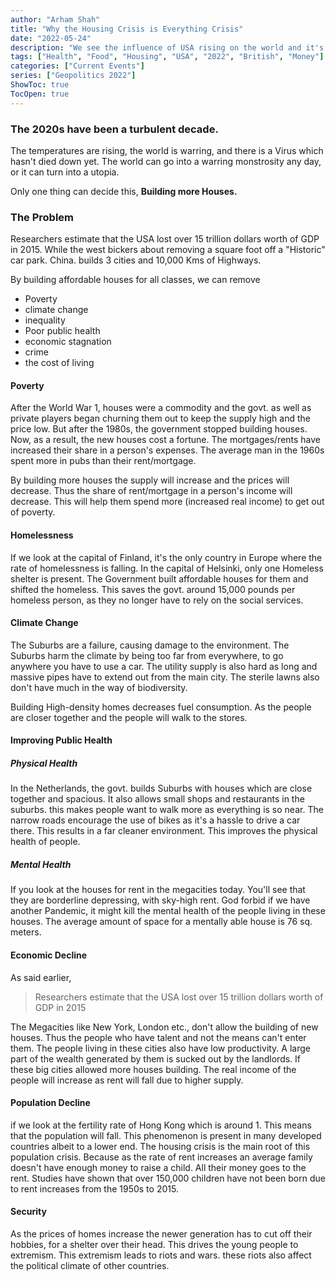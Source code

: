 ```yaml
---
author: "Arham Shah"
title: "Why the Housing Crisis is Everything Crisis"
date: "2022-05-24"
description: "We see the influence of USA rising on the world and it's at it's peak in Europe. So, let's analyse if Europe a colony of Europe"
tags: ["Health", "Food", "Housing", "USA", "2022", "British", "Money"]
categories: ["Current Events"]
series: ["Geopolitics 2022"]
ShowToc: true
TocOpen: true
---
```

### The 2020s have been a turbulent decade.
The temperatures are rising, the world is warring, and there is a Virus which hasn't died down yet. The world can go into a warring monstrosity any day, or it can turn into a utopia.

Only one thing can decide this, **Building more Houses.**

### The Problem
Researchers estimate that the USA lost over 15 trillion dollars worth of GDP in 2015. While the west bickers about removing a square foot off a "Historic" car park. China. builds 3 cities and 10,000 Kms of Highways.

By building affordable houses for all classes, we can remove
- Poverty
- climate change
- inequality
- Poor public health
- economic stagnation
- crime
- the cost of living

#### Poverty
After the World War 1, houses were a commodity and the govt. as well as private players began churning them out to keep the supply high and the price low. But after the 1980s, the government stopped building houses. Now, as a result, the new houses cost a fortune. The mortgages/rents have increased their share in a person's expenses. The average man in the 1960s spent more in pubs than their rent/mortgage.

By building more houses the supply will increase and the prices will decrease. Thus the share of rent/mortgage in a person's income will decrease. This will help them spend more (increased real income) to get out of poverty.

#### Homelessness
If we look at the capital of Finland, it's the only country in Europe where the rate of homelessness is falling. In the capital of Helsinki, only one Homeless shelter is present. The Government built affordable houses for them and shifted the homeless.
This saves the govt. around 15,000 pounds per homeless person, as they no longer have to rely on the social services.

#### Climate Change
The Suburbs are a failure, causing damage to the environment. The Suburbs harm the climate by being too far from everywhere, to go anywhere you have to use a car. The utility supply is also hard as long and massive pipes have to extend out from the main city. The sterile lawns also don't have much in the way of biodiversity.

Building High-density homes decreases fuel consumption. As the people are closer together and the people will walk to the stores.

#### Improving Public Health
##### Physical Health
In the Netherlands, the govt. builds Suburbs with houses which are close together and spacious. It also allows small shops and restaurants in the suburbs. this makes people want to walk more as everything is so near. The narrow roads encourage the use of bikes as it's a hassle to drive a car there. This results in a far cleaner environment. This improves the physical health of people.

##### Mental Health
If you look at the houses for rent in the megacities today. You'll see that they are borderline depressing, with sky-high rent. God forbid if we have another Pandemic, it might kill the mental health of the people living in these houses.
The average amount of space for a mentally able house is 76 sq. meters.

#### Economic Decline
As said earlier,
> Researchers estimate that the USA lost over 15 trillion dollars worth of GDP in 2015

The Megacities like New York, London etc., don't allow the building of new houses. Thus the people who have talent and not the means can't enter them. The people living in these cities also have low productivity. A large part of the wealth generated by them is sucked out by the landlords.
If these big cities allowed more houses building. The real income of the people will increase as rent will fall due to higher supply.

#### Population Decline
if we look at the fertility rate of Hong Kong which is around 1. This means that the population will fall. This phenomenon is present in many developed countries albeit to a lower end.
The housing crisis is the main root of this population crisis. Because as the rate of rent increases an average family doesn't have enough money to raise a child. All their money goes to the rent.
Studies have shown that over 150,000 children have not been born due to rent increases from the 1950s to 2015.

#### Security
As the prices of homes increase the newer generation has to cut off their hobbies, for a shelter over their head. This drives the young people to extremism.
This extremism leads to riots and wars. these riots also affect the political climate of other countries.